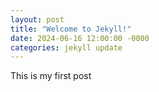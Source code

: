 ```yaml
---
layout: post
title: "Welcome to Jekyll!"
date: 2024-06-16 12:00:00 -0000
categories: jekyll update 
---
```

This is my first post